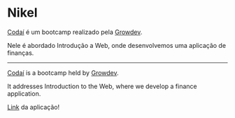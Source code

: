 # Nikel

[Codaí](https://codai.growdev.com.br/) é um bootcamp realizado pela [Growdev](https://www.growdev.com.br/).

Nele é abordado Introdução a Web, onde desenvolvemos uma aplicação de finanças.

------------------------------------------------------------------------------------------------------------

[Codaí](https://codai.growdev.com.br/) is a bootcamp held by [Growdev](https://www.growdev.com.br/).

It addresses Introduction to the Web, where we develop a finance application.


[Link](https://s4lin.github.io/Nikel/) da aplicação!
